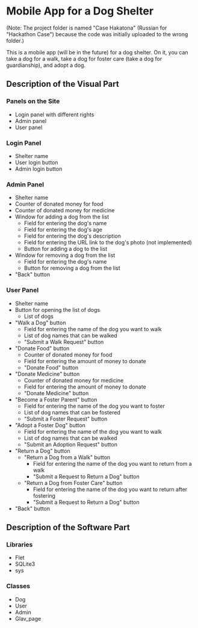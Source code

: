 # Mobile App for a Dog Shelter

(Note: The project folder is named "Case Hakatona" (Russian for "Hackathon Case") because the code was initially uploaded to the wrong folder.)

This is a mobile app (will be in the future) for a dog shelter. On it, you can take a dog for a walk, take a dog for foster care (take a dog for guardianship), and adopt a dog.

## Description of the Visual Part

### Panels on the Site
- Login panel with different rights
- Admin panel
- User panel

### Login Panel
- Shelter name
- User login button
- Admin login button

### Admin Panel
- Shelter name
- Counter of donated money for food
- Counter of donated money for medicine
- Window for adding a dog from the list
  - Field for entering the dog's name
  - Field for entering the dog's age
  - Field for entering the dog's description
  - Field for entering the URL link to the dog's photo (not implemented)
  - Button for adding a dog to the list
- Window for removing a dog from the list
  - Field for entering the dog's name
  - Button for removing a dog from the list
- "Back" button

### User Panel
- Shelter name
- Button for opening the list of dogs
  - List of dogs
- "Walk a Dog" button
  - Field for entering the name of the dog you want to walk
  - List of dog names that can be walked
  - "Submit a Walk Request" button
- "Donate Food" button
  - Counter of donated money for food
  - Field for entering the amount of money to donate
  - "Donate Food" button
- "Donate Medicine" button
  - Counter of donated money for medicine
  - Field for entering the amount of money to donate
  - "Donate Medicine" button
- "Become a Foster Parent" button
  - Field for entering the name of the dog you want to foster
  - List of dog names that can be fostered
  - "Submit a Foster Request" button
- "Adopt a Foster Dog" button
  - Field for entering the name of the dog you want to walk
  - List of dog names that can be walked
  - "Submit an Adoption Request" button
- "Return a Dog" button
  - "Return a Dog from a Walk" button
    - Field for entering the name of the dog you want to return from a walk
    - "Submit a Request to Return a Dog" button
  - "Return a Dog from Foster Care" button
    - Field for entering the name of the dog you want to return after fostering
    - "Submit a Request to Return a Dog" button
- "Back" button

## Description of the Software Part

### Libraries
- Flet
- SQLite3
- sys

### Classes
- Dog
- User
- Admin
- Glav_page
